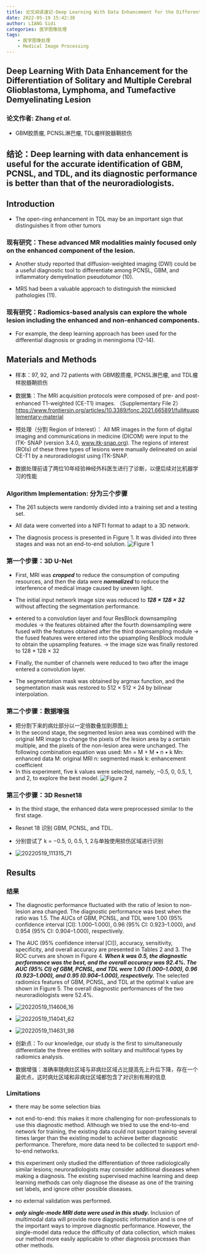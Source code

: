 ```yaml
---
title: 论文阅读速记-Deep Learning With Data Enhancement for the Differentiation of Solitary and Multiple Cerebral Glioblastoma, Lymphoma, and Tumefactive Demyelinating Lesion
date: 2022-05-19 15:42:38
author: LIANG Sidi
categories: 医学图像处理
tags:
    - 医学图像处理
    - Medical Image Processing
---
```


## Deep Learning With Data Enhancement for the Differentiation of Solitary and Multiple Cerebral Glioblastoma, Lymphoma, and Tumefactive Demyelinating Lesion
### 论文作者: Zhang *et al.*

* GBM胶质瘤, PCNSL淋巴瘤, TDL瘤样脱髓鞘损伤

## 结论：Deep learning with data enhancement is useful for the accurate identification of GBM, PCNSL, and TDL, and its diagnostic performance is better than that of the neuroradiologists.


## Introduction
* The open-ring enhancement in TDL may be an important sign that distinguishes it from other tumors
### 现有研究：These advanced MR modalities mainly focused only on the enhanced component of the lesion.
* Another study reported that diffusion-weighted imaging (DWI) could be a useful diagnostic tool to differentiate among PCNSL, GBM, and inflammatory demyelination pseudotumor (10).

* MRS had been a valuable approach to distinguish the mimicked pathologies (11).
### 现有研究：Radiomics-based analysis can explore the whole lesion including the enhanced and non-enhanced components.
* For example, the deep learning approach has been used for the differential diagnosis or grading in meningioma (12–14).

## Materials and Methods
* 样本：97, 92, and 72 patients with GBM胶质瘤, PCNSL淋巴瘤, and TDL瘤样脱髓鞘损伤

* 数据集：The MRI acquisition protocols were composed of pre- and post- enhanced T1-weighted (CE-T1) images. （Supplementary File 2）
https://www.frontiersin.org/articles/10.3389/fonc.2021.665891/full#supplementary-material

* 预处理（分割 Region of Interest）： All MR images in the form of digital imaging and communications in medicine (DICOM) were input to the ITK- SNAP (version 3.4.0, www.itk-snap.org). The regions of interest (ROIs) of these three types of lesions were manually delineated on axial CE-T1 by a neuroradiologist using ITK-SNAP.

* 数据处理前请了两位10年经验神经外科医生进行了诊断，以便后续对比机器学习的性能

### Algorithm Implementation: 分为三个步骤
* The 261 subjects were randomly divided into a training set and a testing set.

* All data were converted into a NIFTI format to adapt to a 3D network.

* The diagnosis process is presented in Figure 1. It was divided into three stages and was not an end-to-end solution.
![Figure 1](figure1.png)
### 第一个步骤：3D U-Net
* First, MRI was ***cropped*** to reduce the consumption of computing resources, and then the data were ***normalized*** to reduce the interference of medical image caused by uneven light.

* The initial input network image size was reduced to ***128 × 128 × 32*** without affecting the segmentation performance.

* entered to a convolution layer and four ResBlock downsampling modules -> the features obtained after the fourth downsampling were fused with the features obtained after the third downsampling module -> the fused features were entered into the upsampling ResBlock module to obtain the upsampling features. -> the image size was finally restored to 128 × 128 × 32

* Finally, the number of channels were reduced to two after the image entered a convolution layer.

* The segmentation mask was obtained by argmax function, and the segmentation mask was restored to 512 × 512 × 24 by bilinear interpolation.
### 第二个步骤：数据增强
* 把分割下来的病灶部分以一定倍数叠加到原图上
* In the second stage, the segmented lesion area was combined with the original MR image to change the pixels of the lesion area by a certain multiple, and the pixels of the non-lesion area were unchanged. The following combination equation was used:
Mn = M + M • n • k
Mn: enhanced data
M: original MRI
n: segmented mask
k: enhancement coefficient
* In this experiment, five k values were selected, namely, −0.5, 0, 0.5, 1, and 2, to explore the best model. ![Figure 2](figure2.png)
### 第三个步骤：3D Resnet18
* In the third stage, the enhanced data were preprocessed similar to the first stage.
* Resnet 18 识别 GBM, PCNSL, and TDL.

* 分别尝试了 k = −0.5, 0, 0.5, 1, 2与单独使用损伤区域进行识别

* ![20220519_111315_71](figure3.png)

## Results
### 结果
* The diagnostic performance fluctuated with the ratio of lesion to non-lesion area changed. The diagnostic performance was best when the ratio was 1.5. The AUCs of GBM, PCNSL, and TDL were 1.00 (95% confidence interval [CI]: 1.000–1.000), 0.96 (95% CI: 0.923–1.000), and 0.954 (95% CI: 0.904–1.000), respectively.

* The AUC (95% confidence interval [CI]), accuracy, sensitivity, specificity, and overall accuracy are presented in Tables 2 and 3. The ROC curves are shown in Figure 4. ***When k was 0.5, the diagnostic performance was the best, and the overall accuracy was 92.4%. The AUC (95% CI) of GBM, PCNSL, and TDL were 1.00 (1.000–1.000), 0.96 (0.923–1.000), and 0.95 (0.904–1.000), respectively.*** The selected radiomics features of GBM, PCNSL, and TDL at the optimal k value are shown in Figure 5. The overall diagnostic performances of the two neuroradiologists were 52.4%.
* ![20220519_114606_16](table2_3.png)
* ![20220519_114041_62](figure4.png)
* ![20220519_114631_98](figure5.png)

* 创新点：To our knowledge, our study is the first to simultaneously differentiate the three entities with solitary and multifocal types by radiomics analysis.

* 数据增强：准确率随病灶区域与非病灶区域占比提高先上升后下降，存在一个最优点，这时病灶区域和非病灶区域都包含了对识别有用的信息

### Limitations
* there may be some selection bias

* not end-to-end: this makes it more challenging for non-professionals to use this diagnostic method.
Although we tried to use the end-to-end network for training, the existing data could not support training several times larger than the existing model to achieve better diagnostic performance.
Therefore, more data need to be collected to support end-to-end networks.
* this experiment only studied the differentiation of three radiologically similar lesions; neuroradiologists may consider additional diseases when making a diagnosis.
The existing supervised machine learning and deep learning methods can only diagnose the disease as one of the training set labels, and ignore other possible diseases.
* no external validation was performed.
* ***only single-mode MRI data were used in this study.***
Inclusion of multimodal data will provide more diagnostic information and is one of the important ways to improve diagnostic performance.
However, the single-model data reduce the difficulty of data collection, which makes our method more easily applicable to other diagnosis processes than other methods.
